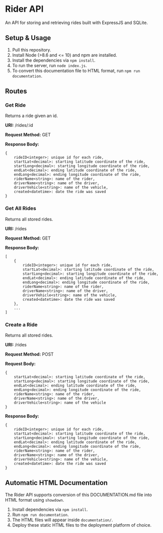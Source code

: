 # Rider API
An API for storing and retrieving rides built with ExpressJS and SQLite.

## Setup & Usage
1. Pull this repository.
2. Install Node (>8.6 and <= 10) and npm are installed.
3. Install the dependencies via `npm install`.
4. To run the server, run `node index.js`.
5. To convert this documentation file to HTML format, run `npm run documentation`.

## Routes
### Get Ride
Returns a ride given an id.

**URI:** /rides/:id

**Request Method:** GET

**Response Body:**
```
{
    rideID<integer>: unique id for each ride,
    startLat<decimal>: starting latitude coordinate of the ride,
    startLong<decimal>: starting longitude coordinate of the ride,
    endLat<decimal>: ending latitude coordinate of the ride,
    endLong<decimal>: ending longitude coordinate of the ride,
    riderName<string>: name of the rider,
    driverName<string>: name of the driver,
    driverVehicle<string>: name of the vehicle,
    created<datetime>: date the ride was saved
}
```

### Get All Rides
Returns all stored rides.

**URI:** /rides

**Request Method:** GET

**Response Body:**
```
[
    {
        rideID<integer>: unique id for each ride,
        startLat<decimal>: starting latitude coordinate of the ride,
        startLong<decimal>: starting longitude coordinate of the ride,
        endLat<decimal>: ending latitude coordinate of the ride,
        endLong<decimal>: ending longitude coordinate of the ride,
        riderName<string>: name of the rider,
        driverName<string>: name of the driver,
        driverVehicle<string>: name of the vehicle,
        created<datetime>: date the ride was saved
    },
    ...
]
```

### Create a Ride
Returns all stored rides.

**URI:** /rides

**Request Method:** POST

**Request Body:**
```
{
    startLat<decimal>: starting latitude coordinate of the ride,
    startLong<decimal>: starting longitude coordinate of the ride,
    endLat<decimal>: ending latitude coordinate of the ride,
    endLong<decimal>: ending longitude coordinate of the ride,
    riderName<string>: name of the rider,
    driverName<string>: name of the driver,
    driverVehicle<string>: name of the vehicle
}
```

**Response Body:**
```
{
    rideID<integer>: unique id for each ride,
    startLat<decimal>: starting latitude coordinate of the ride,
    startLong<decimal>: starting longitude coordinate of the ride,
    endLat<decimal>: ending latitude coordinate of the ride,
    endLong<decimal>: ending longitude coordinate of the ride,
    riderName<string>: name of the rider,
    driverName<string>: name of the driver,
    driverVehicle<string>: name of the vehicle,
    created<datetime>: date the ride was saved
}
```

## Automatic HTML Documentation
The Rider API supports conversion of this DOCUMENTATION.md file into HTML format using `showdown`.

1. Install dependencies via `npm install`.
2. Run `npm run documentation`.
3. The HTML files will appear inside  `documentation/`.
4. Deploy these static HTML files to the deployment platform of choice.
